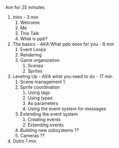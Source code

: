 Aim for 25 minutes

1. Intro - 3 min
    1. Welcome
    2. Me
    3. This Talk
    4. What is ppb?
2. The basics - AKA What ppb does for you - 8 min
    1. Event Loops
    2. Rendering
    3. Game organization
        1. Scenes
        2. Sprites
3. Leveling Up - AKA what you need to do - 17 min
    1. Scene management
        1. 
    2. Sprite coordination
        1. Using tags
        2. Using types
        3. As parameters
        4. Using the event system for messages
    3. Extending the event system
        1. Creating events
        2. Extending events
    4. Building new subsystems ??
    5. Cameras ??
4. Outro 1 min
